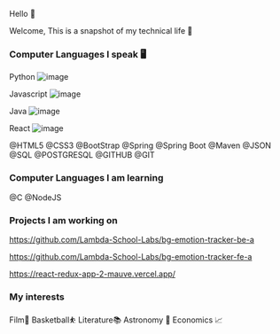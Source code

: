 Hello 👋

Welcome, This is a snapshot of my technical life 📸

### Computer Languages I speak 🖥
Python ![image](https://user-images.githubusercontent.com/41015114/118834914-8c163880-b890-11eb-9a49-8d14ac75cd92.png)

Javascript ![image](https://user-images.githubusercontent.com/41015114/118838527-be756500-b893-11eb-94b2-ba232f9f7bba.png)

Java ![image](https://user-images.githubusercontent.com/41015114/118838627-d64ce900-b893-11eb-9442-15c6ffeeeff9.png)

React ![image](https://user-images.githubusercontent.com/41015114/118838702-e82e8c00-b893-11eb-8000-86757bf1ee4e.png)

@HTML5 @CSS3 @BootStrap @Spring  @Spring Boot @Maven @JSON @SQL @POSTGRESQL @GITHUB @GIT 

### Computer Languages I am learning
@C @NodeJS 

### Projects I am working on
https://github.com/Lambda-School-Labs/bg-emotion-tracker-be-a

https://github.com/Lambda-School-Labs/bg-emotion-tracker-fe-a

https://react-redux-app-2-mauve.vercel.app/

### My interests
Film📼
Basketball⛹️
Literature📚
Astronomy 🔭
Economics 📈


